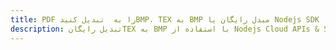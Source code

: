 ---title: PDF را به  تبدیل کنیدBMP، TEX به BMP مبدل رایگان یا Nodejs SDKdescription: تبدیل رایگانTEX به BMP با استفاده از Nodejs Cloud APIs & SDK همچنین اسناد PDF را در Cloud ایجاد، ویرایش و رندر کنید.---